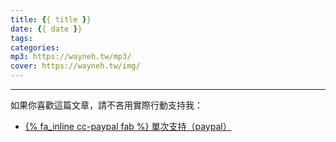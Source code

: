 ```yaml
---
title: {{ title }}
date: {{ date }}
tags:
categories:
mp3: https://wayneh.tw/mp3/
cover: https://wayneh.tw/img/
---
```



---

如果你喜歡這篇文章，請不吝用實際行動支持我：

* [{% fa_inline cc-paypal fab %} 單次支持（paypal）](https://paypal.me/wayne930242)
